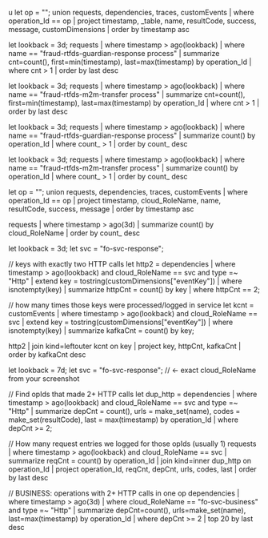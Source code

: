 u let op = "<PASTE operation_Id>";
union requests, dependencies, traces, customEvents
| where operation_Id == op
| project timestamp, _table, name, resultCode, success, message, customDimensions
| order by timestamp asc



let lookback = 3d;
requests
| where timestamp > ago(lookback)
| where name == "fraud-rtfds-guardian-response process"
| summarize cnt=count(), first=min(timestamp), last=max(timestamp) by operation_Id
| where cnt > 1
| order by last desc


let lookback = 3d;
requests
| where timestamp > ago(lookback)
| where name == "fraud-rtfds-m2m-transfer process"
| summarize cnt=count(), first=min(timestamp), last=max(timestamp) by operation_Id
| where cnt > 1
| order by last desc



let lookback = 3d;
requests
| where timestamp > ago(lookback)
| where name == "fraud-rtfds-guardian-response process"
| summarize count() by operation_Id
| where count_ > 1
| order by count_ desc


let lookback = 3d;
requests
| where timestamp > ago(lookback)
| where name == "fraud-rtfds-m2m-transfer process"
| summarize count() by operation_Id
| where count_ > 1
| order by count_ desc



let op = "<paste operation_Id>";
union requests, dependencies, traces, customEvents
| where operation_Id == op
| project timestamp, cloud_RoleName, name, resultCode, success, message
| order by timestamp asc



requests
| where timestamp > ago(3d)
| summarize count() by cloud_RoleName
| order by count_ desc



let lookback = 3d;
let svc = "fo-svc-response";

// keys with exactly two HTTP calls
let http2 =
dependencies
| where timestamp > ago(lookback) and cloud_RoleName == svc and type =~ "Http"
| extend key = tostring(customDimensions["eventKey"])
| where isnotempty(key)
| summarize httpCnt = count() by key
| where httpCnt == 2;

// how many times those keys were processed/logged in service
let kcnt =
customEvents
| where timestamp > ago(lookback) and cloud_RoleName == svc
| extend key = tostring(customDimensions["eventKey"])
| where isnotempty(key)
| summarize kafkaCnt = count() by key;

http2
| join kind=leftouter kcnt on key
| project key, httpCnt, kafkaCnt
| order by kafkaCnt desc




let lookback = 7d;
let svc = "fo-svc-response";  // <- exact cloud_RoleName from your screenshot

// Find opIds that made 2+ HTTP calls
let dup_http =
dependencies
| where timestamp > ago(lookback) and cloud_RoleName == svc and type =~ "Http"
| summarize depCnt = count(), urls = make_set(name), codes = make_set(resultCode), last = max(timestamp)
          by operation_Id
| where depCnt >= 2;

// How many request entries we logged for those opIds (usually 1)
requests
| where timestamp > ago(lookback) and cloud_RoleName == svc
| summarize reqCnt = count() by operation_Id
| join kind=inner dup_http on operation_Id
| project operation_Id, reqCnt, depCnt, urls, codes, last
| order by last desc



// BUSINESS: operations with 2+ HTTP calls in one op
dependencies
| where timestamp > ago(3d)
| where cloud_RoleName == "fo-svc-business" and type =~ "Http"
| summarize depCnt=count(), urls=make_set(name), last=max(timestamp) by operation_Id
| where depCnt >= 2
| top 20 by last desc